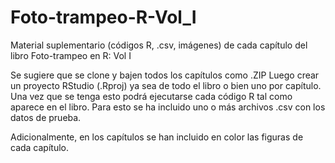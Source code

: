 # Foto-trampeo-R-Vol_I

Material suplementario (códigos R, .csv, imágenes) de cada capítulo del libro Foto-trampeo en R: Vol I

Se sugiere que se clone y bajen todos los capítulos como .ZIP
Luego crear un proyecto RStudio (.Rproj) ya sea de todo el libro o bien uno por capítulo.
Una vez que se tenga esto podrá ejecutarse cada código R tal como aparece en el libro.
Para esto se ha incluido uno o más archivos .csv con los datos de prueba.

Adicionalmente, en los capítulos se han incluido en color las figuras de cada capítulo.

